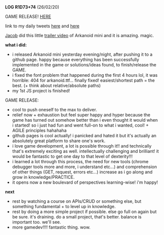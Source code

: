 **LOG R1D73+74** (26/02/20)

GAME RELEASE! [HERE](https://newnightcoder.github.io/arkanoid-mini)

link to my daily tweets [here](https://twitter.com/Nightcoder2/status/1232439353827184640) and [here](https://twitter.com/Nightcoder2/status/1232514690221297665)

[Jacob](https://twitter.com/GridMage) did this little [trailer video](https://twitter.com/GridMage/status/1232575228816936963) of Arkanoid mini and it is amazing. magic.

**what i did:**

- i released Arkanoid mini yesterday evening/night, after pushing it to a github page. happy because everything has been successfully implemented in the game or solutions/ideas found, to finish/release the GAME.
- i fixed the font problem that happened during the first 4 hours lol, it was horrible: 404 for arkanoid.ttf... finally fixed! easiest/shortest path = the best. (+ think about relative/absolute paths)
- my 1st JS project is finished!

GAME RELEASE:

- cool to push oneself to the max to deliver.
- relief now + exhaustion but feel super happy and hyper because the game has turned out somehow better than i even thought it would when i started! so i just had fun and went full-on to what i wanted, cool! + AGILE principles hahahaha
- github pages is cool actually! i panicked and hated it but it's actually an absolutely great platform to share one's work. 
- i love game development, a lot is possible through it!! and technically that's extremely exciting as well. intellectually challenging and brilliant! it would be fantastic to get one day to that level of dexterity!!! 
- i learned a lot through this process, the need for new tools (chrome debugger tools more and more, i understand etc...) and comprehension of other things (GET, request, errors etc...) increase as i go along and grow in knowledge/PRACTICE.
- it opens now a new boulevard of perspectives learning-wise! i'm happy!

**next**

- rest by watching a course on APIs/CRUD or something else, but something fundamental + to level up in knowledge. 
- rest by doing a more simple project if possible. else go full on again but be sure. it's draining. do a small project, that's better. balance is important too. we'll see.
- more gamedev!!!! fantastic thing. wow. 

